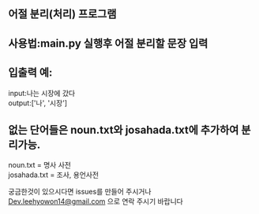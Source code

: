 **어절 분리(처리) 프로그램**
---
사용법:main.py 실행후 어절 분리할 문장 입력
---
입출력 예:
---
input:나는 시장에 갔다\
output:['나', '시장']

없는 단어들은 **noun.txt**와 **josahada.txt**에 추가하여 분리가능.
------
noun.txt = 명사 사전\
josahada.txt = 조사, 용언사전

궁금한것이 있으시다면 issues를 만들어 주시거나\
Dev.leehyowon14@gmail.com 으로 연락 주시기 바랍니다
